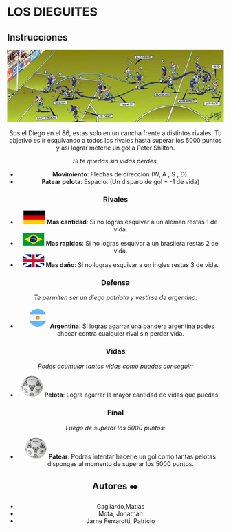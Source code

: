 # LOS DIEGUITES

## 					Instrucciones 

<div align="center"><img src="assets/gol.png" </div> 
 
Sos el Diego en el 86, estas solo en un cancha frente a distintos rivales. Tu objetivo es ir esquivando a todos los rivales hasta superar los 5000 puntos y asi lograr meterle un gol a Peter Shilton. 
 
*Si te quedas sin vidas perdes.*
* **Movimiento**: Flechas de dirección (W, A , S , D).
* **Patear pelota**: Espacio. (Un disparo de gol = -1 de vida)


### Rivales
  * <img src="assets/alemania.png" width="50px" /> **Mas cantidad**: Si no logras esquivar a un aleman restas 1 de vida.
  * <img src="assets/brasil.png" width="50px" /> **Mas rapidos**: Si no logras esquivar a un brasilera restas 2 de vida.
  * <img src="assets/inglaterra.png" width="50px" /> **Mas daño**: Si no logras esquivar a un ingles restas 3 de vida.
 
 
 ### Defensa
  *Te permiten ser un diego patriota y vestirse de argentino:*
  
  *  <img src="assets/argentina.png" width="50px" />  **Argentina**: Si logras agarrar una bandera argentina podes chocar contra cualquier rival sin perder vida. 
 
  ### Vidas
  *Podes acumular tantas vidas como puedas conseguir:*
  
  *  <img src="assets/vida.png" width="50px" />  **Pelota**: Logra agarrar la mayor cantidad de vidas que puedas! 
 
  ### Final
  *Luego de superar los 5000 puntos:*
  
  *  <img src="assets/vida.png" width="50px" />  **Patear**: Podras intentar hacerle un gol como tantas pelotas dispongas al momento de superar los 5000 puntos.

## Autores ✒️
* Gagliardo,Matias
* Mota, Jonathan
* Jarne Ferrarotti, Patricio

